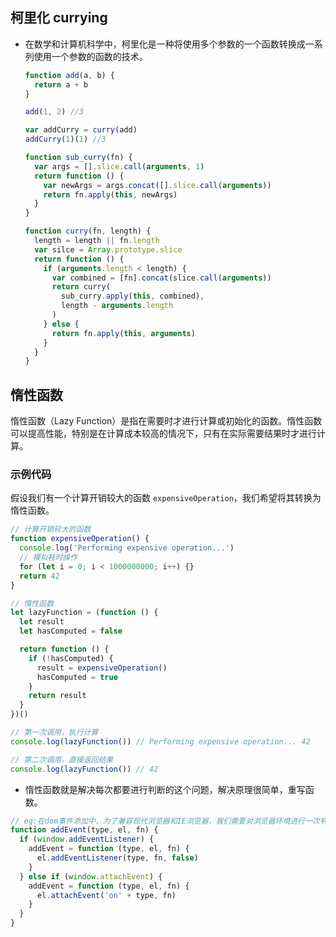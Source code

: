 ## 柯里化 currying

- 在数学和计算机科学中，柯里化是一种将使用多个参数的一个函数转换成一系列使用一个参数的函数的技术。

  ```js
  function add(a, b) {
    return a + b
  }

  add(1, 2) //3

  var addCurry = curry(add)
  addCurry(1)(1) //3
  ```

  ```js
  function sub_curry(fn) {
    var args = [].slice.call(arguments, 1)
    return function () {
      var newArgs = args.concat([].slice.call(arguments))
      return fn.apply(this, newArgs)
    }
  }

  function curry(fn, length) {
    length = length || fn.length
    var silce = Array.prototype.slice
    return function () {
      if (arguments.length < length) {
        var combined = [fn].concat(slice.call(arguments))
        return curry(
          sub_curry.apply(this, combined),
          length - arguments.length
        )
      } else {
        return fn.apply(this, arguments)
      }
    }
  }
  ```

## 惰性函数

惰性函数（Lazy Function）是指在需要时才进行计算或初始化的函数。惰性函数可以提高性能，特别是在计算成本较高的情况下，只有在实际需要结果时才进行计算。

### 示例代码

假设我们有一个计算开销较大的函数 `expensiveOperation`，我们希望将其转换为惰性函数。

```js
// 计算开销较大的函数
function expensiveOperation() {
  console.log('Performing expensive operation...')
  // 模拟耗时操作
  for (let i = 0; i < 1000000000; i++) {}
  return 42
}

// 惰性函数
let lazyFunction = (function () {
  let result
  let hasComputed = false

  return function () {
    if (!hasComputed) {
      result = expensiveOperation()
      hasComputed = true
    }
    return result
  }
})()

// 第一次调用，执行计算
console.log(lazyFunction()) // Performing expensive operation... 42

// 第二次调用，直接返回结果
console.log(lazyFunction()) // 42
```

- 惰性函数就是解决每次都要进行判断的这个问题，解决原理很简单，重写函数。
```js
// eg:在dom事件添加中，为了兼容现代浏览器和IE浏览器，我们需要对浏览器环境进行一次判断。
function addEvent(type, el, fn) {
  if (window.addEventListener) {
    addEvent = function (type, el, fn) {
      el.addEventListener(type, fn, false)
    }
  } else if (window.attachEvent) {
    addEvent = function (type, el, fn) {
      el.attachEvent('on' + type, fn)
    }
  }
}
```
